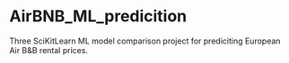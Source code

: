 # AirBNB_ML_predicition
Three SciKitLearn ML model comparison project for prediciting European Air B&B rental prices. 

